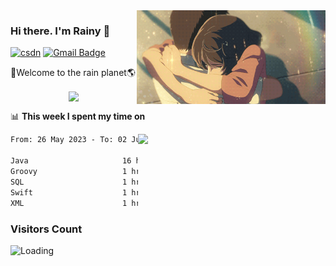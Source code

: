 <img  align='right' height="150" src="https://github.com/LikeRainDay/LikeRainDay/blob/master/pic/img_rain_1.gif?raw=true">



### Hi there. I'm Rainy :lemon:

[![csdn](https://img.shields.io/badge/-csdn-c14438?style=flat-square&logo=c&logoColor=white)](https://blog.csdn.net/qq_15807167)
[![Gmail Badge](https://img.shields.io/badge/-gmail-c14438?style=flat-square&logo=Gmail&logoColor=white&link=mailto:houshuai0816@gmail.com)](mailto:houshuai0816@gmail.com)

🚀Welcome to the rain planet🌎

<center>
<img align='center'  src="https://source.unsplash.com/user/rainyhehe/likes">
</center>

📊 **This week I spent my time on**

<img align='right'   width="300" src="https://github-readme-stats.vercel.app/api?username=LikeRainDay&show_icons=true&title_color=fff&icon_color=79ff97&text_color=9f9f9f&bg_color=151515&count_private=true">

<!--START_SECTION:waka-->

```txt
From: 26 May 2023 - To: 02 June 2023

Java                     16 hrs 48 mins  ██████████████▓░░░░░░░░░░   58.18 %
Groovy                   1 hr 47 mins    █▓░░░░░░░░░░░░░░░░░░░░░░░   06.22 %
SQL                      1 hr 38 mins    █▒░░░░░░░░░░░░░░░░░░░░░░░   05.70 %
Swift                    1 hr 24 mins    █▒░░░░░░░░░░░░░░░░░░░░░░░   04.86 %
XML                      1 hr 21 mins    █▒░░░░░░░░░░░░░░░░░░░░░░░   04.73 %
```

<!--END_SECTION:waka-->

### Visitors Count
<img align="left" src = "https://profile-counter.glitch.me/LikeRainDay/count.svg" alt ="Loading">
